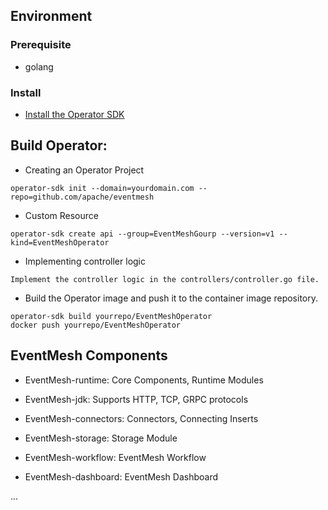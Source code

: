 ## Environment

### Prerequisite

- golang

### Install

- [Install the Operator SDK](https://v1-5-x.sdk.operatorframework.io/docs/installation/)

## Build Operator:

- Creating an Operator Project

```
operator-sdk init --domain=yourdomain.com --repo=github.com/apache/eventmesh
```

- Custom Resource

```
operator-sdk create api --group=EventMeshGourp --version=v1 --kind=EventMeshOperator
```

- Implementing controller logic

```
Implement the controller logic in the controllers/controller.go file.
```

- Build the Operator image and push it to the container image repository.

```
operator-sdk build yourrepo/EventMeshOperator
docker push yourrepo/EventMeshOperator
```

## EventMesh Components

- EventMesh-runtime: Core Components, Runtime Modules
  
- EventMesh-jdk: Supports HTTP, TCP, GRPC protocols
  
- EventMesh-connectors: Connectors, Connecting Inserts
  
- EventMesh-storage: Storage Module

- EventMesh-workflow: EventMesh Workflow

- EventMesh-dashboard: EventMesh Dashboard

...